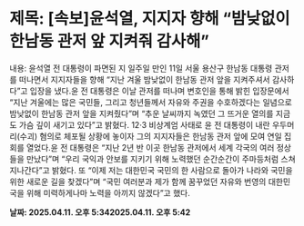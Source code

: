# **제목: [속보]윤석열, 지지자 향해 “밤낮없이 한남동 관저 앞 지켜줘 감사해”**

  내용: 윤석열 전 대통령이 파면된 지 일주일 만인 11일 서울 용산구 한남동 대통령 관저를 떠나면서 지지자들을 향해 “지난 겨울 밤낮없이 한남동 관저 앞을 지켜주셔서 감사하다”고 입장을 냈다.윤 전 대통령은 이날 관저를 떠나며 변호인을 통해 밝힌 입장문에서 “지난 겨울에는 많은 국민들, 그리고 청년들께서 자유와 주권을 수호하겠다는 일념으로 밤낮없이 한남동 관저 앞을 지켜줬다”며 “추운 날씨까지 녹였던 그 뜨거운 열의를 지금도 가슴 깊이 새기고 있다”고 밝혔다. 12·3 비상계엄 사태로 윤 전 대통령이 내란 우두머리(수괴) 혐의로 체포될 상황에 놓이자 그의 지지자들은 한남동 관저 앞에 모여 연일 집회를 열었다.윤 전 대통령은 “지난 2년 반 이곳 한남동 관저에서 세계 각국의 여러 정상들을 만났다”며 “우리 국익과 안보를 지키기 위해 노력했던 순간순간이 주마등처럼 스쳐 지나간다”고 밝혔다. 또 “이제 저는 대한민국 국민의 한 사람으로 돌아가 나라와 국민을 위한 새로운 길을 찾겠다”며 “국민 여러분과 제가 함께 꿈꾸었던 자유와 번영의 대한민국을 위해 미력하게나마 노력을 아끼지 않겠다”고 했다.

  **날짜: 2025.04.11. 오후 5:342025.04.11. 오후 5:42**
